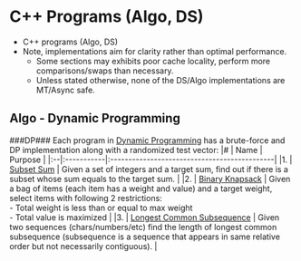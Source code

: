 C++ Programs (Algo, DS)
===================

- C++ programs (Algo, DS)
- Note, implementations aim for clarity rather than optimal performance.
  - Some sections may exhibits poor cache locality, perform more comparisons/swaps than necessary.
  - Unless stated otherwise, none of the DS/Algo implementations are MT/Async safe.

Algo - Dynamic Programming
--------------------------------------------
###DP###
Each program in [Dynamic Programming](./dyn_prog) has a brute-force and DP implementation along with a randomized test vector:
|#  | Name       | Purpose                                      |
|:--|:-----------|:---------------------------------------------|
|1. |  [Subset Sum](./dyn_prog/dyn_subset_sum.cc)  | Given a set of integers and a target sum, find out if there is a subset whose sum equals to the target sum.                       | 
|2. |  [Binary Knapsack](./dyn_prog/dyn_knapsack_01.cc) | Given a bag of items (each item has a weight and value) and a target weight, select items with following 2 restrictions: <br> - Total weight is less than or equal to max weight <br> - Total value is maximized          |
|3. |  [Longest Common Subsequence](./dyn_prog/dyn_longest_common_subsequence.cc) | Given two sequences (chars/numbers/etc) find the length of longest common subsequence (subsequence is a sequence that appears in same relative order but not necessarily contiguous).           |

